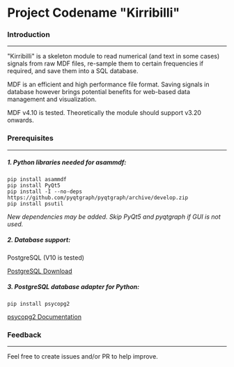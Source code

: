 # Project Codename "Kirribilli"

### Introduction
-----

"Kirribilli" is a skeleton module to read numerical (and text in some cases) signals from raw MDF files, re-sample them to certain frequencies if required, and save them into a SQL database.

MDF is an efficient and high performance file format. Saving signals in database however brings potential benefits for web-based data management and visualization.

MDF v4.10 is tested. Theoretically the module should support v3.20 onwards.

### Prerequisites
-----

##### 1. Python libraries needed for asammdf:

```
pip install asammdf
pip install PyQt5
pip install -I --no-deps https://github.com/pyqtgraph/pyqtgraph/archive/develop.zip
pip install psutil
```

*New dependencies may be added. Skip PyQt5 and pyqtgraph if GUI is not used.*

##### 2. Database support:

PostgreSQL (V10 is tested)

[PostgreSQL Download](https://www.postgresql.org/download/) 

##### 3. PostgreSQL database adapter for Python:

```pip install psycopg2```

[psycopg2 Documentation](https://www.psycopg.org/docs/)

### Feedback
-----

Feel free to create issues and/or PR to help improve.
